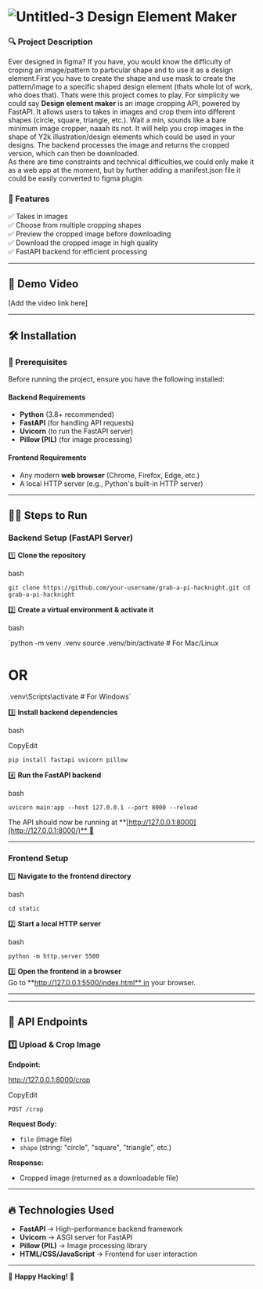 ![Untitled-3](https://github.com/user-attachments/assets/f8416d90-40a6-4cfc-81e4-bca2ccf36202)
**Design Element Maker**
============================

### **🔍 Project Description**

Ever designed in figma? If you have, you would know the difficulty of croping an image/pattern to particular shape and to use it as a design element.First you have to create the shape and use mask to create the pattern/image to a specific shaped design element (thats whole lot of work, who does that). Thats were this project comes to play. For simplicity we could say  **Design element maker** is an image cropping API, powered by FastAPI. It allows users to takes in images and crop them into different shapes (circle, square, triangle, etc.). Wait a min, sounds like a bare minimum image cropper, naaah its not. It will help you crop images in the shape of Y2k illustration/design elements which could be used in your designs.  The backend processes the image and returns the cropped version, which can then be downloaded.
<br>
As there are time constraints and technical difficulties,we could only make it as a web app at the moment, but by further adding a manifest.json file it could be easily converted to figma plugin.
### **🌟 Features**

✅ Takes in images\
✅ Choose from multiple cropping shapes\
✅ Preview the cropped image before downloading\
✅ Download the cropped image in high quality\
✅ FastAPI backend for efficient processing

* * * * *

🎥 **Demo Video**
-----------------

[Add the video link here]

* * * * *

🛠 **Installation**
-------------------

### **🔧 Prerequisites**

Before running the project, ensure you have the following installed:

#### **Backend Requirements**

-   **Python** (3.8+ recommended)
-   **FastAPI** (for handling API requests)
-   **Uvicorn** (to run the FastAPI server)
-   **Pillow (PIL)** (for image processing)

#### **Frontend Requirements**

-   Any modern **web browser** (Chrome, Firefox, Edge, etc.)
-   A local HTTP server (e.g., Python's built-in HTTP server)

* * * * *

🏃‍♂️ **Steps to Run**
----------------------

### **Backend Setup (FastAPI Server)**

1️⃣ **Clone the repository**

bash


`git clone https://github.com/your-username/grab-a-pi-hacknight.git
cd grab-a-pi-hacknight`

2️⃣ **Create a virtual environment & activate it**

bash


`python -m venv .venv
source .venv/bin/activate   # For Mac/Linux
# OR
.venv\Scripts\activate      # For Windows`

3️⃣ **Install backend dependencies**

bash

CopyEdit

`pip install fastapi uvicorn pillow`

4️⃣ **Run the FastAPI backend**

bash

`uvicorn main:app --host 127.0.0.1 --port 8000 --reload`

The API should now be running at **[http://127.0.0.1:8000](http://127.0.0.1:8000/)** 🎯

* * * * *

### **Frontend Setup**

1️⃣ **Navigate to the frontend directory**

bash

`cd static`

2️⃣ **Start a local HTTP server**

bash

`python -m http.server 5500`

3️⃣ **Open the frontend in a browser**\
Go to **http://127.0.0.1:5500/index.html** in your browser.

* * * * *


* * * * *

📡 **API Endpoints**
--------------------

### **1️⃣ Upload & Crop Image**

**Endpoint:**

http://127.0.0.1:8000/crop

CopyEdit

`POST /crop`

**Request Body:**

-   `file` (image file)
-   `shape` (string: "circle", "square", "triangle", etc.)

**Response:**

-   Cropped image (returned as a downloadable file)

* * * * *

🔥 **Technologies Used**
------------------------

-   **FastAPI** → High-performance backend framework
-   **Uvicorn** → ASGI server for FastAPI
-   **Pillow (PIL)** → Image processing library
-   **HTML/CSS/JavaScript** → Frontend for user interaction

* * * * *

🎉 **Happy Hacking!** 🚀
